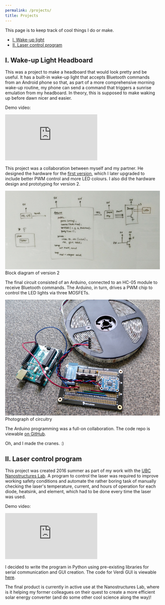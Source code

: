 ```yaml
---
permalink: /projects/
title: Projects
---
```


This page is to keep track of cool things I do or make.

<ul class="table-of-contents">
  <li><a href="#wakeup">I. Wake-up light</a></li>
  <li><a href="#verdigui">II. Laser control program</a></li>
</ul>

<a name="wakeup"></a>
## I. Wake-up Light Headboard

This was a project to make a headboard that would look pretty and be useful. It has a built-in wake-up light that
accepts Bluetooth commands from an Android phone so that, as part of a more comprehensive morning wake-up routine,
my phone can send a command that triggers a sunrise emulation from my headboard. In theory, this is supposed to make
waking up before dawn nicer and easier.

Demo video:

<div class="video"><iframe src="https://www.youtube.com/embed/MBOkNSHl62o" frameborder="0" allowfullscreen></iframe></div>

This project was a collaboration between myself and my partner. He designed the hardware for the
[first version](/assets/images/2016/headboard-circuit.jpg), which I later upgraded to
include better PWM control and more LED colours. I also did the hardware design and prototyping for version 2.

![Block diagram of project](/assets/images/2016/headboard-uno-block.jpg)
<span class="caption">Block diagram of version 2</span>

The final circuit consisted of an Arduino, connected to an HC-05 module to receive Bluetooth commands. The Arduino, in
turn, drives a PWM chip to control the LED lights via three MOSFETs.

![Photo of circuitry](/assets/images/2016/headboard-rev2-circuit.jpg)
<span class="caption">Photograph of circuitry</span>

The Arduino programming was a full-on collaboration.
The code repo is viewable [on GitHub](https://github.com/lsav/led-headboard).

Oh, and I made the cranes. :)

<a name="verdigui"></a>
## II. Laser control program

This project was created 2016 summer as part of my work with the [UBC Nanostructures Lab](http://nanostructure.ece.ubc.ca/).
A program to control the laser was required to improve working safety conditions and automate the rather boring task of manually
checking the laser's temperature, current, and hours of operation for each diode, heatsink, and element, which had to be done
every time the laser was used. 

Demo video:

<div class="video"><iframe src="https://www.youtube.com/embed/ZaWmGg7Yhww" frameborder="0" allowfullscreen></iframe></div>

I decided to write the program in Python using pre-existing libraries for serial communication and GUI creation.
The code for Verdi GUI is viewable [here](https://github.com/lsav/verdi-gui).

The final product is currently in active use at the Nanostructures Lab, where is it helping my former colleagues
on their quest to create a more efficient solar energy converter (and do some other cool science along the way)!